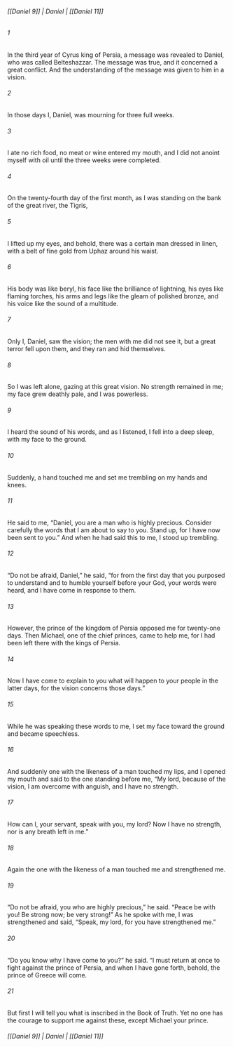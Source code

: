 ###### [[Daniel 9]] | Daniel | [[Daniel 11]]

###### 1
In the third year of Cyrus king of Persia, a message was revealed to Daniel, who was called Belteshazzar. The message was true, and it concerned a great conflict. And the understanding of the message was given to him in a vision.
###### 2
In those days I, Daniel, was mourning for three full weeks.
###### 3
I ate no rich food, no meat or wine entered my mouth, and I did not anoint myself with oil until the three weeks were completed.
###### 4
On the twenty-fourth day of the first month, as I was standing on the bank of the great river, the Tigris,
###### 5
I lifted up my eyes, and behold, there was a certain man dressed in linen, with a belt of fine gold from Uphaz around his waist.
###### 6
His body was like beryl, his face like the brilliance of lightning, his eyes like flaming torches, his arms and legs like the gleam of polished bronze, and his voice like the sound of a multitude.
###### 7
Only I, Daniel, saw the vision; the men with me did not see it, but a great terror fell upon them, and they ran and hid themselves.
###### 8
So I was left alone, gazing at this great vision. No strength remained in me; my face grew deathly pale, and I was powerless.
###### 9
I heard the sound of his words, and as I listened, I fell into a deep sleep, with my face to the ground.
###### 10
Suddenly, a hand touched me and set me trembling on my hands and knees.
###### 11
He said to me, “Daniel, you are a man who is highly precious. Consider carefully the words that I am about to say to you. Stand up, for I have now been sent to you.” And when he had said this to me, I stood up trembling.
###### 12
“Do not be afraid, Daniel,” he said, “for from the first day that you purposed to understand and to humble yourself before your God, your words were heard, and I have come in response to them.
###### 13
However, the prince of the kingdom of Persia opposed me for twenty-one days. Then Michael, one of the chief princes, came to help me, for I had been left there with the kings of Persia.
###### 14
Now I have come to explain to you what will happen to your people in the latter days, for the vision concerns those days.”
###### 15
While he was speaking these words to me, I set my face toward the ground and became speechless.
###### 16
And suddenly one with the likeness of a man touched my lips, and I opened my mouth and said to the one standing before me, “My lord, because of the vision, I am overcome with anguish, and I have no strength.
###### 17
How can I, your servant, speak with you, my lord? Now I have no strength, nor is any breath left in me.”
###### 18
Again the one with the likeness of a man touched me and strengthened me.
###### 19
“Do not be afraid, you who are highly precious,” he said. “Peace be with you! Be strong now; be very strong!” As he spoke with me, I was strengthened and said, “Speak, my lord, for you have strengthened me.”
###### 20
“Do you know why I have come to you?” he said. “I must return at once to fight against the prince of Persia, and when I have gone forth, behold, the prince of Greece will come.
###### 21
But first I will tell you what is inscribed in the Book of Truth. Yet no one has the courage to support me against these, except Michael your prince.

###### [[Daniel 9]] | Daniel | [[Daniel 11]]
